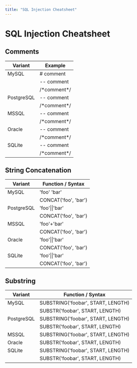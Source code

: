 ```yaml
---
title: "SQL Injection Cheatsheet"
---
```

# SQL Injection Cheatsheet

## Comments

<table>
<thead>
<tr>
<th>Variant</th>
<th>Example</th>
</tr>
</thead>
<tbody>
<tr>
<td rowspan="3" style="vertical-align:top">MySQL</td>
<td># comment</td>
</tr>
<tr>
<td>-- comment</td>
</tr>
<tr>
<td>/*comment*/</td>
</tr>
<tr>
<td rowspan="2" style="vertical-align:top">PostgreSQL</td>
<td>-- comment</td>
</tr>
<tr>
<td>/*comment*/</td>
</tr>
<tr>
<td rowspan="2" style="vertical-align:top">MSSQL</td>
<td>-- comment</td>
</tr>
<tr>
<td>/*comment*/</td>
</tr>
<tr>
<td rowspan="2" style="vertical-align:top">Oracle</td>
<td>-- comment</td>
</tr>
<tr>
<td>/*comment*/</td>
</tr>
<tr>
<td rowspan="2" style="vertical-align:top">SQLite</td>
<td>-- comment</td>
</tr>
<tr>
<td>/*comment*/</td>
</tr>
</tbody>
</table>

## String Concatenation

<table>
<thead>
<tr>
<th>Variant</th>
<th>Function / Syntax</th>
</tr>
</thead>
<tbody>
<tr>
<td rowspan="2" style="vertical-align:top">MySQL</td>
<td>'foo' 'bar'</td>
</tr>
<tr>
<td>CONCAT('foo', 'bar')</td>
</tr>
<tr>
<td rowspan="2" style="vertical-align:top">PostgreSQL</td>
<td>'foo'||'bar'</td>
</tr>
<tr>
<td>CONCAT('foo', 'bar')</td>
</tr>
<tr>
<td rowspan="2" style="vertical-align:top">MSSQL</td>
<td>'foo'+'bar'</td>
</tr>
<tr>
<td>CONCAT('foo', 'bar')</td>
</tr>
<tr>
<td rowspan="2" style="vertical-align:top">Oracle</td>
<td>'foo'||'bar'</td>
</tr>
<tr>
<td>CONCAT('foo', 'bar')</td>
</tr>
<tr>
<td rowspan="2" style="vertical-align:top">SQLite</td>
<td>'foo'||'bar'</td>
</tr>
<tr>
<td>CONCAT('foo', 'bar')</td>
</tr>
</tbody>
</table>

## Substring

<table>
<thead>
<tr>
<th>Variant</th>
<th>Function / Syntax</th>
</tr>
</thead>
<tbody>
<tr>
<td rowspan="2" style="vertical-align:top">MySQL</td>
<td>SUBSTRING('foobar', START, LENGTH)</td>
</tr>
<tr>
<td>SUBSTR('foobar', START, LENGTH)</td>
</tr>
<tr>
<td rowspan="2" style="vertical-align:top">PostgreSQL</td>
<td>SUBSTRING('foobar', START, LENGTH)</td>
</tr>
<tr>
<td>SUBSTR('foobar', START, LENGTH)</td>
</tr>
<tr>
<td style="vertical-align:top">MSSQL</td>
<td>SUBSTRING('foobar', START, LENGTH)</td>
</tr>
<tr>
<td style="vertical-align:top">Oracle</td>
<td>SUBSTR('foobar', START, LENGTH)</td>
</tr>
<tr>
<td rowspan="2" style="vertical-align:top">SQLite</td>
<td>SUBSTRING('foobar', START, LENGTH)</td>
</tr>
<tr>
<td>SUBSTR('foobar', START, LENGTH)</td>
</tr>
</tbody>
</table>